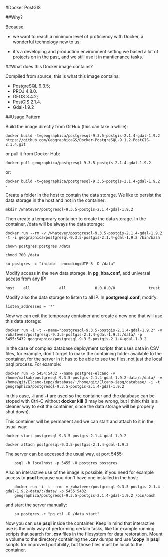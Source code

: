 #Docker PostGIS

##Why?

Because:

- we want to reach a minimum level of proficiency with Docker, a wonderful
    technology new to us;

- it's a developing and production environment setting we based a lot of
    projects on in the past, and we still use it in mantienance tasks.

##What does this Docker image contains?

Compiled from source, this is what this image contains:

  - PostgreSQL 9.3.5;
  - PROJ 4.8.0.
  - GEOS 3.4.2;
  - PostGIS 2.1.4.
  - Gdal-1.9.2

##Usage Pattern

Build the image directly from GitHub (this can take a while):
```
docker build -t=geographica/postgresql-9.3.5-postgis-2.1.4-gdal-1.9.2 https://github.com/GeographicaGS/Docker-PostgreSQL-9.1.2-PostGIS-2.1.4.git
```

or pull it from Docker Hub:
```
docker pull geographica/postgresql-9.3.5-postgis-2.1.4-gdal-1.9.2
```

or:
```
docker build -t=geographica/postgresql-9.3.5-postgis-2.1.4-gdal-1.9.2 .
```

Create a folder in the host to contain the data storage. We like to persist the
data storage in the host and not in the container:
```
mkdir /whatever/postgresql-9.3.5-postgis-2.1.4-gdal-1.9.2
```

Then create a temporary container to create the data storage. In the container,
/data will be always the data storage:

```
docker run --rm -v /whatever/postgresql-9.3.5-postgis-2.1.4-gdal-1.9.2 -t -i geographica/postgresql-9.3.5-postgis-2.1.4-gdal-1.9.2 /bin/bash

chown postgres:postgres /data

chmod 700 /data

su postgres -c "initdb --encoding=UTF-8 -D /data"
```

Modify access in the new data storage. In __pg_hba.conf__, add universal access
from any IP:
```
host    all             all             0.0.0.0/0               trust
```
Modify also the data storage to listen to all IP. In __postgresql.conf__,
modify:
```
listen_addresses = '*'
```


Now we can exit the temporary container and create a new one that will use this
data storage:

    
```
docker run -i -t --name="postgresql-9.3.5-postgis-2.1.4-gdal-1.9.2" -v /whatever/postgresql-9.3.5-postgis-2.1.4-gdal-1.9.2:/data/ -p 5455:5432 geographica/postgresql-9.3.5-postgis-2.1.4-gdal-1.9.2
```

In the case of complex database deployment scripts that uses data in CSV files,
for example, don't forget to make the containing folder available to the
container, for the server in it has to be able to see the files, not just the
local psql process. For example:
```
docker run -p 5454:5432 --name postgres-elcano -v /home/malkab/postgresql-9.3.5-postgis-2.1.4-gdal-1.9.2-data/:/data/ -v /home/git/Elcano-iepg/database/:/home/git/Elcano-iepg/database/ -i -t geographica/postgresql-9.3.5-postgis-2.1.4-gdal-1.9.2
```

in this case, __-i__ and __-t__ are used so the container and the database can
be stoped with Ctrl-C without __docker kill__ (I may be wrong, but I think this
is a cleaner way to exit the container, since the data storage will be properly
shut down).

This container will be permanent and we can start and attach to it in the usual
way:

```
docker start postgresql-9.3.5-postgis-2.1.4-gdal-1.9.2

docker attach postgresql-9.3.5-postgis-2.1.4-gdal-1.9.2
```
The server can be accessed the usual way, at port 5455:
```
    psql -h localhost -p 5455 -U postgres postgres
```
Also an interactive use of the image is possible, if you need for example access
to __psql__ because you don't have one installed in the host:

```
    docker run -i -t --rm -v /whatever/postgresql-9.3.5-postgis-2.1.4-gdal-1.9.2-data/:/data/ -p 5455:5432
    geographica/postgresql-9.3.5-postgis-2.1.4-gdal-1.9.2 /bin/bash
```
and start the server manually:

```
    su postgres -c "pg_ctl -D /data start"
```

Now you can use __psql__ inside the container. Keep in mind that interactive use
is the only way of performing certain tasks, like for example running scripts
that search for __.csv__ files in the filesystem for data restoration. Mount a
volume to the directory containing the __.csv__ dumps and use __\copy__ in
__psql__ scripts for improved portability, but those files must be local to the
container.